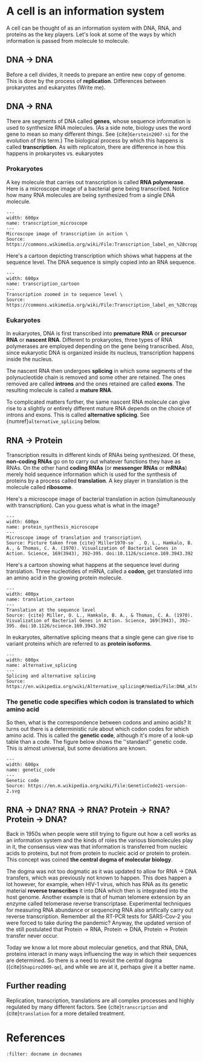 # A cell is an information system 
A cell can be thought of as an information system with DNA, RNA, and proteins as the key players. 
Let's look at some of the ways by which information is passed from molecule to molecule.


## DNA →  DNA
Before a cell divides, it needs to prepare an entire new copy of genome.
This is done by the process of **replication**.
Differences between prokaryotes and eukaryotes (Write me).


## DNA →  RNA

There are segments of DNA called **genes**, whose sequence information is used to synthesize RNA molecules. (As a side note, biology uses the word gene to mean so many different things. See {cite}`Gerstein2007-si` for the evolution of this term.)
The biological process by which this happens is called **transcription**. 
As with replicatoin, there are difference in how this happens in prokaryotes vs. eukaryotes

### Prokaryotes
A key molecule that carries out transcription is called **RNA polymerase**. 
Here is a microscope image of a bacterial gene being transcribed. Notice how many RNA molecules are being synthesized from a single DNA molecule.
```{figure} ./images/Transcription_label_en_(cropped).jpg
--- 
width: 600px
name: transcription_microscope
---
Microscope image of transcription in action \
Source: https://commons.wikimedia.org/wiki/File:Transcription_label_en_%28cropped%29.jpg
```

Here's a cartoon depicting transcription which shows what happens at the sequence level. 
The DNA sequence is simply copied into an RNA sequence.

```{figure} ./images/Process_of_transcription.jpg
---
width: 600px
name: transcription_cartoon
---
Transcription zoomed in to sequence level \
Source: https://commons.wikimedia.org/wiki/File:Transcription_label_en_%28cropped%29.jpg
```

### Eukaryotes
In eukaryotes, DNA is first transcribed into **premature RNA** or **precursor RNA** or **nascent RNA**. 
Different to prokaryotes, three types of RNA polymerases are employed depending on the gene being transcribed. Also, since eukaryotic DNA is organized inside its nucleus, transcription happens inside the nucleus.

The nascent RNA then undergoes **splicing** in which some segments of the polynucleotide chain is removed and some other are retained. The ones removed are called **introns** and the ones retained are called **exons**. The resulting molecule is called a **mature RNA**. 

To complicated matters further, the same nascent RNA molecule can give rise to a slightly or entirely different mature RNA depends on the choice of introns and exons. 
This is called **alternative splicing**.
See {numref}`alternative_splicing` below.


## RNA → Protein
Transcription results in different kinds of RNAs being synthesized.
Of these, **non-coding RNAs** go on to carry out whatever functions they have as RNAs.
On the other hand **coding RNAs** (or **messenger RNAs** or **mRNAs**) merely hold sequence information which is used for the synthesis of proteins by a process called **translation**.
A key player in translation is the molecule called **ribosome**.

Here's a microscope image of bacterial translation in action (simultaneously with transcription). 
Can you guess what is what in the image?

```{figure} ./images/protein_synthesis_microscope.png
---
width: 600px
name: protein_synthesis_microscope
---
Microscope image of translation and transcription\
Source: Picture taken from {cite}`Miller1970-so` , O. L., Hamkalo, B. A., & Thomas, C. A. (1970). Visualization of Bacterial Genes in Action. Science, 169(3943), 392–395. doi:10.1126/science.169.3943.392
```

Here's a cartoon showing what happens at the sequence level during translation.
Three nucleotides of mRNA, called a **codon**, get translated into an amino acid in the growing protein molecule.

```{figure} ./images/translation_cartoon.png
---
width: 400px
name: translation_cartoon
---
Translation at the sequence level
Source: {cite} Miller, O. L., Hamkalo, B. A., & Thomas, C. A. (1970). Visualization of Bacterial Genes in Action. Science, 169(3943), 392–395. doi:10.1126/science.169.3943.392
```

In eukaryotes, alternative splicing means that a single gene can give rise to variant proteins which are referred to as **protein isoforms**.

```{figure} ./images/DNA_alternative_splicing.gif
---
width: 600px
name: alternative_splicing
---
Splicing and alternative splicing
Source: https://en.wikipedia.org/wiki/Alternative_splicing#/media/File:DNA_alternative_splicing.gif
```


### The genetic code specifies which codon is translated to which amino acid
So then, what is the correspondence between codons and amino acids? 
It turns out there is a deterministic rule about which codon codes for which amino acid. 
This is called the **genetic code**, although it's more of a look-up table than a code. 
The figure below shows the ''standard'' genetic code. This is almost universal, but some deviations are known.


```{figure} ./images/GeneticCode21-version-2.png
---
width: 600px
name: genetic_code
---
Genetic code
Source: https://en.m.wikipedia.org/wiki/File:GeneticCode21-version-2.svg
```



## RNA →  DNA? RNA →  RNA? Protein → RNA? Protein → DNA? 
Back in 1950s when people were still trying to figure out how a cell works as an information system and the kinds of roles the various biomolecules play in it, the consensus view was that information is transferred from nucleic acids to proteins, but not from protein to nucleic acid or protein to protein. This concept was coined **the central dogma of molecular biology**. 

The dogma was not too dogmatic as it was updated to allow for RNA → DNA transfers, which was previously not known to happen. This does happen a lot however, for example, when HIV-1 virus, which has RNA as its genetic material **reverse transcribes** it into DNA which then is integrated into the host genome. Another example is that of human telomere extension by an enzyme called telomerase reverse transcriptase. Experimental techniques for measuring RNA abundance or sequencing RNA also artifically carry out reverse transcription. Remember all the RT-PCR tests for SARS-Cov-2 you were forced to take during the pandemic? Anyway, the updated version of the still postulated that Protein → RNA, Protein → DNA, Protein → Protein transfer never occur.

Today we know a lot more about molecular genetics, and that RNA, DNA, proteins interact in many ways influencing the way in which their sequences are determined. So there is a need to revisit the central dogma ({cite}`Shapiro2009-qe`), and while we are at it, perhaps give it a better name.

## Further reading
Replication, transcription, translations are all complex processes and highly regulated by many different factors.
See {cite}`transcription` and {cite}`translation` for a more detailed treatment.

# References

```{bibliography} 
:filter: docname in docnames
```
